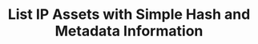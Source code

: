 ---
title: List IP Assets with Simple Hash and Metadata Information
excerpt: >-
  Retrieve a paginated, filtered list of IP Assets with Simple Hash and Metadata
  Information
api:
  file: swagger.json
  operationId: post_hub-v2-assets-with-simple-hash
hidden: false
---